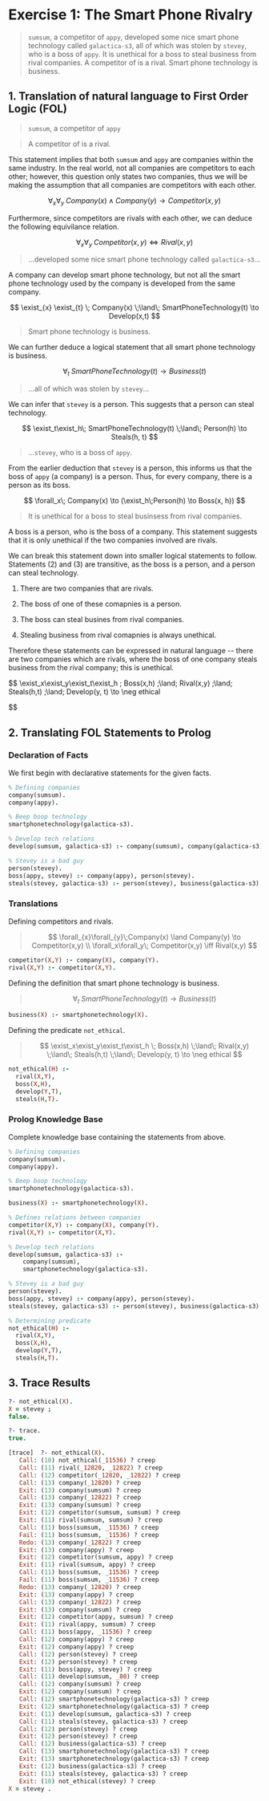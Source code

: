 # Exercise 1: The Smart Phone Rivalry

> `sumsum`, a competitor of `appy`, developed some nice smart phone technology called `galactica-s3`, all of which was stolen by `stevey`, who is a boss of `appy`. It is unethical for a boss to steal business from rival companies. A competitor of is a rival. Smart phone technology is business.

## 1. Translation of natural language to First Order Logic (FOL)

> `sumsum`, a competitor of `appy`

> A competitor of is a rival.

This statement implies that both `sumsum` and `appy` are companies within the same industry. In the real world, not all companies are competitors to each other; however, this question only states two companies, thus we will be making the assumption that all companies are competitors with each other.

$$
\forall_{x}\forall_{y}\;Company(x) \land Company(y) \to Competitor(x,y)
$$

Furthermore, since competitors are rivals with each other, we can deduce the following equivilance relation. 

$$
\forall_x\forall_y\; Competitor(x,y) \iff Rival(x,y)
$$

> ...developed some nice smart phone technology called `galactica-s3`...

A company can develop smart phone technology, but not all the smart phone technology used by the company is developed from the same company.

$$
\exist_{x} \exist_{t} \; Company(x) \;\land\; SmartPhoneTechnology(t) \to Develop(x,t)
$$

> Smart phone technology is business.

We can further deduce a logical statement that all smart phone technology is business.

$$
\forall_t\; SmartPhoneTechnology(t) \to Business(t)
$$

> ...all of which was stolen by `stevey`...

We can infer that `stevey` is a person. This suggests that a person can steal technology.

$$
\exist_t\exist_h\; SmartPhoneTechnology(t) \;\land\; Person(h) \to Steals(h, t)
$$

> ...`stevey`, who is a boss of `appy`.

From the earlier deduction that `stevey` is a person, this informs us that the boss of `appy` (a company) is a person. Thus, for every company, there is a person as its boss.

$$
\forall_x\; Company(x) \to (\exist_h\;Person(h) \to Boss(x, h))
$$

> It is unethical for a boss to steal businsess from rival companies.

A boss is a person, who is the boss of a company. This statement suggests that it is only unethical if the two companies involved are rivals.

We can break this statement down into smaller logical statements to follow. Statements (2) and (3) are transitive, as the boss is a person, and a person can steal technology.

1. There are two companies that are rivals.

2. The boss of one of these comapnies is a person.

3. The boss can steal busines from rival companies.

4. Stealing business from rival comapnies is always unethical.

Therefore these statements can be expressed in natural language -- there are two companies which are rivals, where the boss of one company steals business from the rival company; this is unethical.

$$
\exist_x\exist_y\exist_t\exist_h \; Boss(x,h) \;\land\; Rival(x,y) \;\land\; Steals(h,t) \;\land\; Develop(y, t) \to \neg ethical

$$

<div style="page-break-after: always;"></div>

## 2. Translating FOL Statements to Prolog

### Declaration of Facts

We first begin with declarative statements for the given facts.

```prolog
% Defining companies
company(sumsum).
company(appy).

% Beep boop technology
smartphonetechnology(galactica-s3).

% Develop tech relations
develop(sumsum, galactica-s3) :- company(sumsum), company(galactica-s3).

% Stevey is a bad guy
person(stevey).
boss(appy, stevey) :- company(appy), person(stevey).
steals(stevey, galactica-s3) :- person(stevey), business(galactica-s3).
```

### Translations

Defining competitors and rivals.

> $$
> \forall_{x}\forall_{y}\;Company(x) \land Company(y) \to Competitor(x,y) \\
\forall_x\forall_y\; Competitor(x,y) \iff Rival(x,y)
> $$

```prolog
competitor(X,Y) :- company(X), company(Y).
rival(X,Y) :- competitor(X,Y).
```

Defining the definition that smart phone technology is business.

> $$
> \forall_t\; SmartPhoneTechnology(t) \to Business(t)
> $$

```prolog
business(X) :- smartphonetechnology(X).
```

Defining the predicate `not_ethical`.

> $$
> \exist_x\exist_y\exist_t\exist_h \; Boss(x,h) \;\land\; Rival(x,y) \;\land\; Steals(h,t) \;\land\; Develop(y, t) \to \neg ethical
> $$

```prolog
not_ethical(H) :-
  rival(X,Y),
  boss(X,H),
  develop(Y,T),
  steals(H,T).
```

### Prolog Knowledge Base

Complete knowledge base containing the statements from above.

```prolog
% Defining companies
company(sumsum).
company(appy).

% Beep boop technology
smartphonetechnology(galactica-s3).

business(X) :- smartphonetechnology(X).

% Defines relations between companies
competitor(X,Y) :- company(X), company(Y).
rival(X,Y) :- competitor(X,Y).

% Develop tech relations
develop(sumsum, galactica-s3) :-
    company(sumsum),
    smartphonetechnology(galactica-s3).

% Stevey is a bad guy
person(stevey).
boss(appy, stevey) :- company(appy), person(stevey).
steals(stevey, galactica-s3) :- person(stevey), business(galactica-s3).

% Determining predicate
not_ethical(H) :-
  rival(X,Y),
  boss(X,H),
  develop(Y,T),
  steals(H,T).
```

<div style="page-break-after: always;"></div>

## 3. Trace Results

```prolog
?- not_ethical(X).
X = stevey ;
false.

?- trace.
true.

[trace]  ?- not_ethical(X).
   Call: (10) not_ethical(_11536) ? creep
   Call: (11) rival(_12820, _12822) ? creep
   Call: (12) competitor(_12820, _12822) ? creep
   Call: (13) company(_12820) ? creep
   Exit: (13) company(sumsum) ? creep
   Call: (13) company(_12822) ? creep
   Exit: (13) company(sumsum) ? creep
   Exit: (12) competitor(sumsum, sumsum) ? creep
   Exit: (11) rival(sumsum, sumsum) ? creep
   Call: (11) boss(sumsum, _11536) ? creep
   Fail: (11) boss(sumsum, _11536) ? creep
   Redo: (13) company(_12822) ? creep
   Exit: (13) company(appy) ? creep
   Exit: (12) competitor(sumsum, appy) ? creep
   Exit: (11) rival(sumsum, appy) ? creep
   Call: (11) boss(sumsum, _11536) ? creep
   Fail: (11) boss(sumsum, _11536) ? creep
   Redo: (13) company(_12820) ? creep
   Exit: (13) company(appy) ? creep
   Call: (13) company(_12822) ? creep
   Exit: (13) company(sumsum) ? creep
   Exit: (12) competitor(appy, sumsum) ? creep
   Exit: (11) rival(appy, sumsum) ? creep
   Call: (11) boss(appy, _11536) ? creep
   Call: (12) company(appy) ? creep
   Exit: (12) company(appy) ? creep
   Call: (12) person(stevey) ? creep
   Exit: (12) person(stevey) ? creep
   Exit: (11) boss(appy, stevey) ? creep
   Call: (11) develop(sumsum, _80) ? creep
   Call: (12) company(sumsum) ? creep
   Exit: (12) company(sumsum) ? creep
   Call: (12) smartphonetechnology(galactica-s3) ? creep
   Exit: (12) smartphonetechnology(galactica-s3) ? creep
   Exit: (11) develop(sumsum, galactica-s3) ? creep
   Call: (11) steals(stevey, galactica-s3) ? creep
   Call: (12) person(stevey) ? creep
   Exit: (12) person(stevey) ? creep
   Call: (12) business(galactica-s3) ? creep
   Call: (13) smartphonetechnology(galactica-s3) ? creep
   Exit: (13) smartphonetechnology(galactica-s3) ? creep
   Exit: (12) business(galactica-s3) ? creep
   Exit: (11) steals(stevey, galactica-s3) ? creep
   Exit: (10) not_ethical(stevey) ? creep
X = stevey .
```
